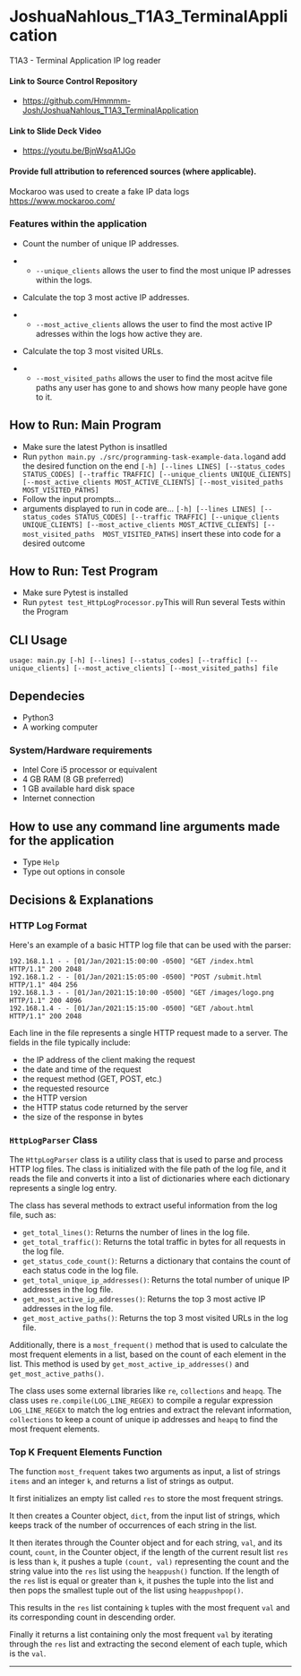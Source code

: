# JoshuaNahlous_T1A3_TerminalApplication
 T1A3 - Terminal Application IP log reader

#### Link to Source Control Repository
* https://github.com/Hmmmm-Josh/JoshuaNahlous_T1A3_TerminalApplication

#### Link to Slide Deck Video
* https://youtu.be/BjnWsqA1JGo 

#### Provide full attribution to referenced sources (where applicable).
Mockaroo was used to create a fake IP data logs https://www.mockaroo.com/

### Features within the application
* Count the number of unique IP addresses.
* * `--unique_clients` allows the user to find the most unique IP adresses within the logs.

* Calculate the top 3 most active IP addresses.
* * `--most_active_clients` allows the user to find the most active IP adresses within the logs how active they are.


* Calculate the top 3 most visited URLs.
* * `--most_visited_paths` allows the user to find the most acitve file paths any user has gone to and shows how many people have gone to it.




## How to Run: Main Program
* Make sure the latest Python is insatlled
* Run `python main.py ./src/programming-task-example-data.log`and add the desired function on the end `[-h] [--lines LINES] [--status_codes STATUS_CODES] [--traffic TRAFFIC] [--unique_clients UNIQUE_CLIENTS] [--most_active_clients MOST_ACTIVE_CLIENTS] [--most_visited_paths  MOST_VISITED_PATHS]`
* Follow the input prompts...
* arguments displayed to run in code are... `[-h] [--lines LINES] [--status_codes STATUS_CODES] [--traffic TRAFFIC] [--unique_clients UNIQUE_CLIENTS] [--most_active_clients MOST_ACTIVE_CLIENTS] [--most_visited_paths  MOST_VISITED_PATHS]` insert these into code for a desired outcome


## How to Run: Test Program
* Make sure Pytest is installed
* Run `pytest test_HttpLogProcessor.py`This will Run several Tests within the Program

## CLI Usage
```
usage: main.py [-h] [--lines] [--status_codes] [--traffic] [--unique_clients] [--most_active_clients] [--most_visited_paths] file
```

## Dependecies
* Python3
* A working computer
### System/Hardware requirements 
* Intel Core i5 processor or equivalent
* 4 GB RAM (8 GB preferred)
* 1 GB available hard disk space
* Internet connection

## How to use any command line arguments made for the application
* Type `Help`
* Type out options in console



## Decisions & Explanations

### HTTP Log Format

Here's an example of a basic HTTP log file that can be used with the parser:

```
192.168.1.1 - - [01/Jan/2021:15:00:00 -0500] "GET /index.html HTTP/1.1" 200 2048
192.168.1.2 - - [01/Jan/2021:15:05:00 -0500] "POST /submit.html HTTP/1.1" 404 256
192.168.1.3 - - [01/Jan/2021:15:10:00 -0500] "GET /images/logo.png HTTP/1.1" 200 4096
192.168.1.4 - - [01/Jan/2021:15:15:00 -0500] "GET /about.html HTTP/1.1" 200 2048
```

Each line in the file represents a single HTTP request made to a server. The fields in the file typically include:

- the IP address of the client making the request
- the date and time of the request
- the request method (GET, POST, etc.)
- the requested resource
- the HTTP version
- the HTTP status code returned by the server
- the size of the response in bytes

### `HttpLogParser` Class

The `HttpLogParser` class is a utility class that is used to parse and process HTTP log files. The class is initialized with the file path of the log file, and it reads the file and converts it into a list of dictionaries where each dictionary represents a single log entry.

The class has several methods to extract useful information from the log file, such as:

- `get_total_lines()`: Returns the number of lines in the log file.
- `get_total_traffic()`: Returns the total traffic in bytes for all requests in the log file.
- `get_status_code_count()`: Returns a dictionary that contains the count of each status code in the log file.
- `get_total_unique_ip_addresses()`: Returns the total number of unique IP addresses in the log file.
- `get_most_active_ip_addresses()`: Returns the top 3 most active IP addresses in the log file.
- `get_most_active_paths()`: Returns the top 3 most visited URLs in the log file.

Additionally, there is a `most_frequent()` method that is used to calculate the most frequent elements in a list, based on the count of each element in the list. This method is used by `get_most_active_ip_addresses()` and `get_most_active_paths()`.

The class uses some external libraries like `re`, `collections` and `heapq`. The class uses `re.compile(LOG_LINE_REGEX)` to compile a regular expression `LOG_LINE_REGEX` to match the log entries and extract the relevant information, `collections` to keep a count of unique ip addresses and `heapq` to find the most frequent elements.

### Top K Frequent Elements Function

The function `most_frequent` takes two arguments as input, a list of strings `items` and an integer `k`, and returns a list of strings as output.

It first initializes an empty list called `res` to store the most frequent strings.

It then creates a Counter object, `dict`, from the input list of strings, which keeps track of the number of occurrences of each string in the list.

It then iterates through the Counter object and for each string, `val`, and its count, `count`, in the Counter object, if the length of the current result list `res` is less than `k`, it pushes a tuple `(count, val)` representing the count and the string value into the `res` list using the `heappush()` function. If the length of the `res` list is equal or greater than `k`, it pushes the tuple into the list and then pops the smallest tuple out of the list using `heappushpop()`.

This results in the `res` list containing `k` tuples with the most frequent `val` and its corresponding count in descending order.

Finally it returns a list containing only the most frequent `val` by iterating through the `res` list and extracting the second element of each tuple, which is the `val`.


---